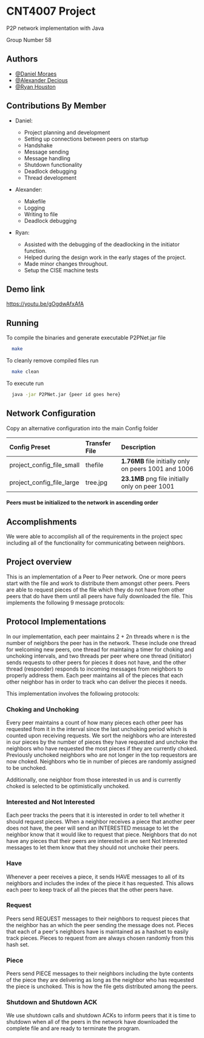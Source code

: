 
# CNT4007 Project


P2P network implementation with Java

Group Number 58 

## Authors

- [@Daniel Moraes](https://github.com/Daniel-Moraes1)
- [@Alexander Decious](https://github.com/adeci)
- [@Ryan Houston](https://github.com/ryanh6900)

## Contributions By Member

- Daniel:
    - Project planning and development
    - Setting up connections between peers on startup
    - Handshake
    - Message sending
    - Message handling
    - Shutdown functionality
    - Deadlock debugging
    - Thread development
    
- Alexander:
    - Makefile
    - Logging
    - Writing to file
    - Deadlock debugging
- Ryan:
  - Assisted with the debugging of the deadlocking in the initiator function. 
  - Helped during the design work in the early stages of the project. 
  - Made minor changes throughout.
  - Setup the CISE machine tests

## Demo link
https://youtu.be/gOgdwAfxAfA

## Running

To compile the binaries and generate executable P2PNet.jar file

```bash
  make
```

To cleanly remove compiled files run
```bash
  make clean
```

To execute run
```bash
  java -jar P2PNet.jar {peer id goes here}
```


## Network Configuration

Copy an alternative configuration into the main Config folder

| Config Preset | Transfer File     | Description                |
| :-------- | :------- | :------------------------- |
| project_config_file_small | thefile | **1.76MB** file initially only on peers 1001 and 1006|
| project_config_file_large | tree.jpg | **23.1MB** png file initially only on peer 1001|

#### Peers must be initialized to the network in ascending order

## Accomplishments
We were able to accomplish all of the requirements in the project spec including all of the functionality for communicating between neighbors.

## Project overview
This is an implementation of a Peer to Peer network.
One or more peers start with the file and work to distribute them amongst other peers. Peers are able to request pieces of the file which they do not have from other peers that do have them until all peers have fully downloaded the file. This implements the following 9 message protocols:

## Protocol Implementations
In our implementation, each peer maintains 2 + 2n threads where n is the number of neighbors the peer has in the network. These include one thread for welcoming new peers, one thread for maintaing a timer for choking and unchoking intervals, and two threads per peer where one thread (initiator) sends requests to other peers for pieces it does not have, and the other thread (responder) responds to incoming messages from neighbors to properly address them. Each peer maintains all of the pieces that each other neighbor has in order to track who can deliver the pieces it needs.

This implementation involves the following protocols: 

### Choking and Unchoking
Every peer maintains a count of how many pieces each other peer has requested from it in the interval since the last unchoking period which is counted upon receiving requests. We sort the neighbors who are interested in our pieces by the number of pieces they have requested and unchoke the neighbors who have requested the most pieces if they are currently choked. Previously unchoked neighbors who are not longer in the top requestors are now choked. Neighbors who tie in number of pieces are randomly assigned to be unchoked.

Additionally, one neighbor from those interested in us and is currently choked is selected to be optimistically unchoked.

### Interested and Not Interested
Each peer tracks the peers that it is interested in order to tell whether it should request pieces. When a neighbor receives a piece that another peer does not have, the peer will send an INTERESTED message to let the neighbor know that it would like to request that piece. Neighbors that do not have any pieces that their peers are interested in are sent Not Interested messages to let them know that they should not unchoke their peers.

### Have
Whenever a peer receives a piece, it sends HAVE messages to all of its neighbors and includes the index of the piece it has requested. This allows each peer to keep track of all the pieces that the other peers have.

### Request
Peers send REQUEST messages to their neighbors to request pieces that the neighbor has an which the peer sending the message does not. Pieces that each of a peer's neighbors have is maintained as a hashset to easily track pieces. Pieces to request from are always chosen randomly from this hash set.

### Piece
Peers send PIECE messages to their neighbors including the byte contents of the piece they are delivering as long as the neighbor who has requested the piece is unchoked. This is how the file gets distributed among the peers.

### Shutdown and Shutdown ACK
We use shutdown calls and shutdown ACKs to inform peers that it is time to shutdown when all of the peers in the network have downloaded the complete file and are ready to terminate the program.
